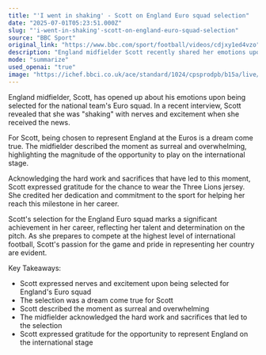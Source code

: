```yaml
---
title: "'I went in shaking' - Scott on England Euro squad selection"
date: "2025-07-01T05:23:51.000Z"
slug: "'i-went-in-shaking'-scott-on-england-euro-squad-selection"
source: "BBC Sport"
original_link: "https://www.bbc.com/sport/football/videos/cdjxy1ed4vzo"
description: "England midfielder Scott recently shared her emotions upon being chosen for the national team's Euro squad, revealing that she was 'shaking' with nerves and excitement. Describing the selection as a dream come true, Scott emphasized the magnitude of the opportunity to play on the international stage and expressed gratitude for the chance to wear the Three Lions jersey. The midfielder credited her dedication and commitment to the sport for helping her reach this milestone in her career, reflecting her talent and determination as she prepares to compete at the highest level of international football."
mode: "summarize"
used_openai: "true"
image: "https://ichef.bbci.co.uk/ace/standard/1024/cpsprodpb/b15a/live/90b03e40-52ab-11f0-b4be-8f7caf53b80c.jpg"
---
```


England midfielder, Scott, has opened up about his emotions upon being selected for the national team's Euro squad. In a recent interview, Scott revealed that she was "shaking" with nerves and excitement when she received the news.

For Scott, being chosen to represent England at the Euros is a dream come true. The midfielder described the moment as surreal and overwhelming, highlighting the magnitude of the opportunity to play on the international stage.

Acknowledging the hard work and sacrifices that have led to this moment, Scott expressed gratitude for the chance to wear the Three Lions jersey. She credited her dedication and commitment to the sport for helping her reach this milestone in her career.

Scott's selection for the England Euro squad marks a significant achievement in her career, reflecting her talent and determination on the pitch. As she prepares to compete at the highest level of international football, Scott's passion for the game and pride in representing her country are evident.

Key Takeaways:
- Scott expressed nerves and excitement upon being selected for England's Euro squad
- The selection was a dream come true for Scott
- Scott described the moment as surreal and overwhelming
- The midfielder acknowledged the hard work and sacrifices that led to the selection
- Scott expressed gratitude for the opportunity to represent England on the international stage